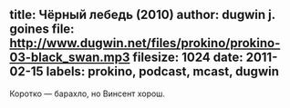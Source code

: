 title: Чёрный лебедь (2010)
author: dugwin j. goines
file: http://www.dugwin.net/files/prokino/prokino-03-black_swan.mp3
filesize: 1024
date: 2011-02-15
labels: prokino, podcast, mcast, dugwin
---
Коротко — барахло, но Винсент хорош.
